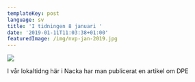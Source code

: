 ```yaml
---
templateKey: post
language: sv
title: 'I tidningen 8 januari '
date: '2019-01-11T11:03:38+01:00'
featuredImage: /img/nvp-jan-2019.jpg
---
```

![](/img/nvp-jan-2019.jpg)

I vår lokaltidng här i Nacka har man publicerat en artikel om DPE
